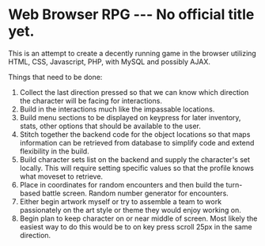 # Web Browser RPG --- No official title yet.
This is an attempt to create a decently running game in the browser utilizing HTML, CSS, Javascript, PHP, with MySQL and possibly AJAX.


Things that need to be done: 

1. Collect the last direction pressed so that we can know which direction the character will be facing for interactions.
2. Build in the interactions much like the impassable locations. 
3. Build menu sections to be displayed on keypress for later inventory, stats, other options that should be available to the user. 
4. Stitch together the backend code for the object locations so that maps information can be retrieved from database to simplify code and extend flexibility in the build.
5. Build character sets list on the backend and supply the character's set locally. This will require setting specific values so that the profile knows what moveset to retrieve. 
6. Place in coordinates for random encounters and then build the turn-based battle screen. Random number generator for encounters.
7. Either begin artwork myself or try to assemble a team to work passionately on the art style or theme they would enjoy working on. 
8. Begin plan to keep character on or near middle of screen. Most likely the easiest way to do this would be to on key press scroll 25px in the same direction. 
